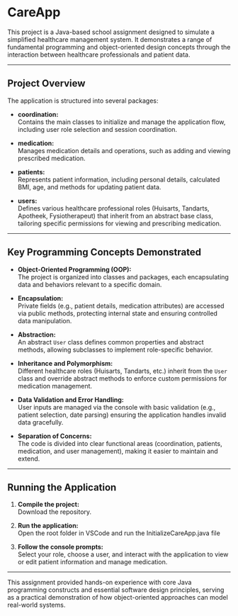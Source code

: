 # CareApp

This project is a Java-based school assignment designed to simulate a simplified healthcare management system. It demonstrates a range of fundamental programming and object-oriented design concepts through the interaction between healthcare professionals and patient data.

---

## Project Overview

The application is structured into several packages:

- **coordination:**  
  Contains the main classes to initialize and manage the application flow, including user role selection and session coordination.
  
- **medication:**  
  Manages medication details and operations, such as adding and viewing prescribed medication.
  
- **patients:**  
  Represents patient information, including personal details, calculated BMI, age, and methods for updating patient data.
  
- **users:**  
  Defines various healthcare professional roles (Huisarts, Tandarts, Apotheek, Fysiotherapeut) that inherit from an abstract base class, tailoring specific permissions for viewing and prescribing medication.

---

## Key Programming Concepts Demonstrated

- **Object-Oriented Programming (OOP):**  
  The project is organized into classes and packages, each encapsulating data and behaviors relevant to a specific domain.

- **Encapsulation:**  
  Private fields (e.g., patient details, medication attributes) are accessed via public methods, protecting internal state and ensuring controlled data manipulation.

- **Abstraction:**  
  An abstract `User` class defines common properties and abstract methods, allowing subclasses to implement role-specific behavior.

- **Inheritance and Polymorphism:**  
  Different healthcare roles (Huisarts, Tandarts, etc.) inherit from the `User` class and override abstract methods to enforce custom permissions for medication management.

- **Data Validation and Error Handling:**  
  User inputs are managed via the console with basic validation (e.g., patient selection, date parsing) ensuring the application handles invalid data gracefully.

- **Separation of Concerns:**  
  The code is divided into clear functional areas (coordination, patients, medication, and user management), making it easier to maintain and extend.

---

## Running the Application

1. **Compile the project:**  
   Download the repository.

2. **Run the application:**  
   Open the root folder in VSCode and run the InitializeCareApp.java file

3. **Follow the console prompts:**  
   Select your role, choose a user, and interact with the application to view or edit patient information and manage medication.

---

This assignment provided hands-on experience with core Java programming constructs and essential software design principles, serving as a practical demonstration of how object-oriented approaches can model real-world systems.
